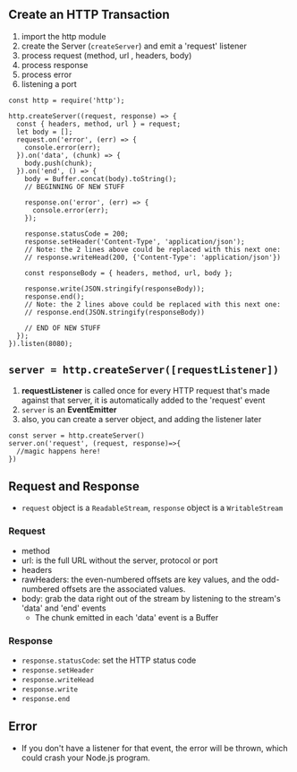 ## Create an HTTP Transaction
1. import the http module
2. create the Server (`createServer`) and emit a 'request' listener
3. process request (method, url , headers, body)
4. process response
5. process error
6. listening a port
```
const http = require('http');

http.createServer((request, response) => {
  const { headers, method, url } = request;
  let body = [];
  request.on('error', (err) => {
    console.error(err);
  }).on('data', (chunk) => {
    body.push(chunk);
  }).on('end', () => {
    body = Buffer.concat(body).toString();
    // BEGINNING OF NEW STUFF

    response.on('error', (err) => {
      console.error(err);
    });

    response.statusCode = 200;
    response.setHeader('Content-Type', 'application/json');
    // Note: the 2 lines above could be replaced with this next one:
    // response.writeHead(200, {'Content-Type': 'application/json'})

    const responseBody = { headers, method, url, body };

    response.write(JSON.stringify(responseBody));
    response.end();
    // Note: the 2 lines above could be replaced with this next one:
    // response.end(JSON.stringify(responseBody))

    // END OF NEW STUFF
  });
}).listen(8080);
```

## `server = http.createServer([requestListener])`
1. **requestListener** is called once for every HTTP request that's made against that server, it is automatically added to the 'request' event
3. `server` is an **EventEmitter**
4. also, you can create a server object, and adding the listener later
  ```
  const server = http.createServer()
  server.on('request', (request, response)=>{
    //magic happens here!
  })
  ```

## Request and Response
* `request` object is a `ReadableStream`, `response` object is a `WritableStream`

### Request
* method
* url: is the full URL without the server, protocol or port
* headers
* rawHeaders: the even-numbered offsets are key values, and the odd-numbered offsets are the associated values.
* body: grab the data right out of the stream by listening to the stream's 'data' and 'end' events
  - The chunk emitted in each 'data' event is a Buffer

### Response
* `response.statusCode`: set the HTTP status code
* `response.setHeader`
* `response.writeHead`
* `response.write`
* `response.end`

## Error
* If you don't have a listener for that event, the error will be thrown, which could crash your Node.js program.
